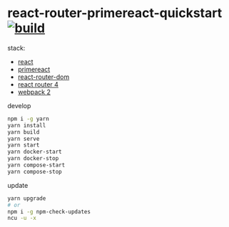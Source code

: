 # react-router-primereact-quickstart [![build](https://travis-ci.org/daggerok/react-redux-quickstart.svg?branch=react-router-primereact-quickstart)](https://travis-ci.org/daggerok/react-redux-quickstart)

stack:
- [react](https://facebook.github.io/react/)
- [primereact](https://www.primefaces.org/primereact)
- [react-router-dom](https://reacttraining.com/react-router/web/guides/quick-start)
- [react router 4](http://frontend.turing.io/lessons/react-router-4.html)
- [webpack 2](https://webpack.js.org/)

develop

```bash
npm i -g yarn
yarn install
yarn build
yarn serve
yarn start
yarn docker-start
yarn docker-stop
yarn compose-start
yarn compose-stop
```

update

```bash
yarn upgrade
# or
npm i -g npm-check-updates
ncu -u -x
```
